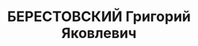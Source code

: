 ---
title: БЕРЕСТОВСКИЙ Григорий Яковлевич
description: '1904 р. н., Сумська обл., м. Суми, українець, освіта неповна середня,
  Командир артилерійського полку 41 СД

  Арешт 15.10.1937. Військовою колегією Верховного Суду СРСР 14.01.1938 за ст.ст. 54-1
  «б», 54-8, 54-11 КК УСРР засуджений до ВМП. Розстріляний 15.01.1938 у м. Київ

  Реабілітований 13.06.1957 Військовою колегією Верховного Суду СРСР'
---